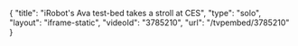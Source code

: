 {
    "title": "iRobot's Ava test-bed takes a stroll at CES",
    "type": "solo",
    "layout": "iframe-static",
    "videoId": "3785210",
    "url": "\/tvpembed\/3785210"
}